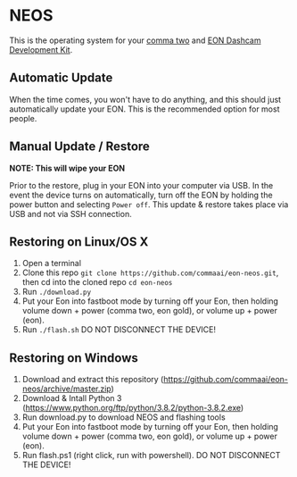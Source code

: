 NEOS
======

This is the operating system for your [comma two](https://comma.ai/shop/products/comma-two-devkit) and [EON Dashcam Development Kit](https://shop.comma.ai/products/eon-dashcam-devkit).

Automatic Update
------

When the time comes, you won't have to do anything, and this should just automatically update your EON. This is the recommended option for most people.

Manual Update / Restore
------

<b>NOTE: This will wipe your EON</b>

Prior to the restore, plug in your EON into your computer via USB. In the event the device turns on automatically, turn off the EON by holding the power button and selecting `Power off`. This update & restore takes place via USB and not via SSH connection.


Restoring on Linux/OS X
------

1. Open a terminal
2. Clone this repo `git clone https://github.com/commaai/eon-neos.git`, then cd into the cloned repo `cd eon-neos`
3. Run `./download.py`
4. Put your Eon into fastboot mode by turning off your Eon, then holding volume down + power (comma two, eon gold), or volume up + power (eon). 
5. Run `./flash.sh` DO NOT DISCONNECT THE DEVICE!

Restoring on Windows
------
1. Download and extract this repository (https://github.com/commaai/eon-neos/archive/master.zip)
2. Download & Intall Python 3 (https://www.python.org/ftp/python/3.8.2/python-3.8.2.exe)
3. Run download.py to download NEOS and flashing tools
4. Put your Eon into fastboot mode by turning off your Eon, then holding volume down + power (comma two, eon gold), or volume up + power (eon).
5. Run flash.ps1 (right click, run with powershell). DO NOT DISCONNECT THE DEVICE!
